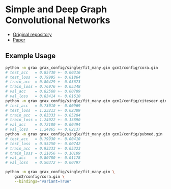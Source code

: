 # Simple and Deep Graph Convolutional Networks

- [Original repository](https://github.com/chennnM/GCNII)
- [Paper](https://arxiv.org/abs/2007.02133)

## Example Usage

```bash
python -m grax grax_config/single/fit_many.gin gcn2/config/cora.gin
# test_acc   = 0.85730 +- 0.00316
# test_loss  = 0.79995 +- 0.01864
# train_acc  = 0.80429 +- 0.03673
# train_loss = 0.76976 +- 0.05348
# val_acc    = 0.82560 +- 0.00709
# val_loss   = 0.83414 +- 0.01610
python -m grax grax_config/single/fit_many.gin gcn2/config/citeseer.gin
# test_acc   = 0.73010 +- 0.00969
# test_loss  = 1.23213 +- 0.02309
# train_acc  = 0.63333 +- 0.05284
# train_loss = 1.24022 +- 0.13890
# val_acc    = 0.72180 +- 0.00494
# val_loss   = 1.24865 +- 0.02137
python -m grax grax_config/single/fit_many.gin gcn2/config/pubmed.gin
# test_acc   = 0.79930 +- 0.00410
# test_loss  = 0.55250 +- 0.00742
# train_acc  = 0.93333 +- 0.05323
# train_loss = 0.21856 +- 0.10109
# val_acc    = 0.80780 +- 0.01178
# val_loss   = 0.50372 +- 0.00797

python -m grax grax_config/single/fit_many.gin \
    gcn2/config/cora.gin \
    --bindings="variant=True"
```
